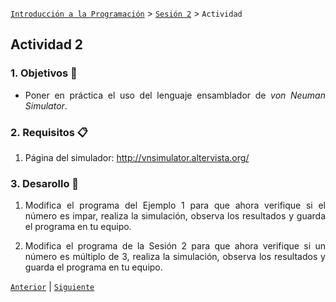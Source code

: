 [`Introducción a la Programación`](../README.md) > [`Sesión 2`](../README.md) > `Actividad`

## Actividad 2

<div style="text-align: justify;">

### 1. Objetivos :dart:

- Poner en práctica el uso del lenguaje ensamblador de *von Neuman Simulator*.

### 2. Requisitos :clipboard:

1. Página del simulador: http://vnsimulator.altervista.org/

### 3. Desarollo :rocket:

1. Modifica el programa del Ejemplo 1 para que ahora verifique si el número es impar, realiza la simulación, observa los resultados y guarda el programa en tu equipo.

1. Modifica el programa de la Sesión 2 para que ahora verifique si un número es múltiplo de 3, realiza la simulación, observa los resultados y guarda el programa en tu equipo.

[`Anterior`](../README.md#3-actividad-memo) | [`Siguiente`](../README.md#3-actividad-memo)

